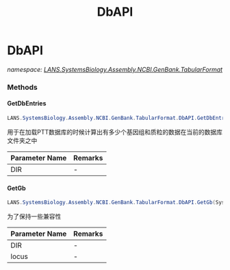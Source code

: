 ﻿---
title: DbAPI
---

# DbAPI
_namespace: [LANS.SystemsBiology.Assembly.NCBI.GenBank.TabularFormat](N-LANS.SystemsBiology.Assembly.NCBI.GenBank.TabularFormat.html)_





### Methods

#### GetDbEntries
```csharp
LANS.SystemsBiology.Assembly.NCBI.GenBank.TabularFormat.DbAPI.GetDbEntries(System.String)
```
用于在加载PTT数据库的时候计算出有多少个基因组和质粒的数据在当前的数据库文件夹之中

|Parameter Name|Remarks|
|--------------|-------|
|DIR|-|


#### GetGb
```csharp
LANS.SystemsBiology.Assembly.NCBI.GenBank.TabularFormat.DbAPI.GetGb(System.String,System.String)
```
为了保持一些兼容性

|Parameter Name|Remarks|
|--------------|-------|
|DIR|-|
|locus|-|



